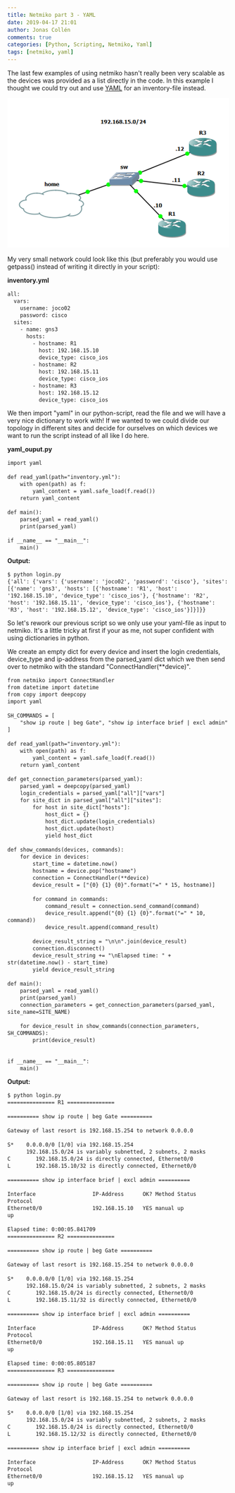 ```yaml
---
title: Netmiko part 3 - YAML
date: 2019-04-17 21:01
author: Jonas Collén
comments: true
categories: [Python, Scripting, Netmiko, Yaml]
tags: [netmiko, yaml]
---
```

The last few examples of using netmiko hasn't really been very scalable as the devices was provided as a list directly in the code. In this example I thought we could try out and use [YAML](https://yaml.org/) for an inventory-file instead.

![](/assets/images/2019/04/netmiko.png)

My very small network could look like this (but preferably you would use getpass() instead of writing it directly in your script):

**inventory.yml**

    all:
      vars:
        username: joco02
        password: cisco
      sites:
        - name: gns3
          hosts:
            - hostname: R1
              host: 192.168.15.10
              device_type: cisco_ios
            - hostname: R2
              host: 192.168.15.11
              device_type: cisco_ios
            - hostname: R3
              host: 192.168.15.12
              device_type: cisco_ios
    

We then import "yaml" in our python-script, read the file and we will have a very nice dictionary to work with! If we wanted to we could divide our topology in different sites and decide for ourselves on which devices we want to run the script instead of all like I do here.

**yaml\_ouput.py**

    import yaml
    
    def read_yaml(path="inventory.yml"):
        with open(path) as f:
            yaml_content = yaml.safe_load(f.read())
        return yaml_content
    
    def main():
        parsed_yaml = read_yaml()
        print(parsed_yaml)
    
    if __name__ == "__main__":
        main()

**Output:**

    $ python login.py
    {'all': {'vars': {'username': 'joco02', 'password': 'cisco'}, 'sites': [{'name': 'gns3', 'hosts': [{'hostname': 'R1', 'host': '192.168.15.10', 'device_type': 'cisco_ios'}, {'hostname': 'R2', 'host': '192.168.15.11', 'device_type': 'cisco_ios'}, {'hostname': 'R3', 'host': '192.168.15.12', 'device_type': 'cisco_ios'}]}]}}
    

So let's rework our previous script so we only use your yaml-file as input to netmiko. It's a little tricky at first if your as me, not super confident with using dictionaries in python.

We create an empty dict for every device and insert the login credentials, device\_type and ip-address from the parsed\_yaml dict which we then send over to netmiko with the standard "ConnectHandler(\*\*device)".

    from netmiko import ConnectHandler
    from datetime import datetime
    from copy import deepcopy
    import yaml
    
    SH_COMMANDS = [
        "show ip route | beg Gate", "show ip interface brief | excl admin"
    ]
    
    def read_yaml(path="inventory.yml"):
        with open(path) as f:
            yaml_content = yaml.safe_load(f.read())
        return yaml_content
    
    def get_connection_parameters(parsed_yaml):
        parsed_yaml = deepcopy(parsed_yaml)
        login_credentials = parsed_yaml["all"]["vars"]
        for site_dict in parsed_yaml["all"]["sites"]:
            for host in site_dict["hosts"]:
                host_dict = {}
                host_dict.update(login_credentials)
                host_dict.update(host)
                yield host_dict
    
    def show_commands(devices, commands):
        for device in devices:
            start_time = datetime.now()
            hostname = device.pop("hostname")
            connection = ConnectHandler(**device)
            device_result = ["{0} {1} {0}".format("=" * 15, hostname)]
    
            for command in commands:
                command_result = connection.send_command(command)
                device_result.append("{0} {1} {0}".format("=" * 10, command))
                device_result.append(command_result)
    
            device_result_string = "\n\n".join(device_result)
            connection.disconnect()
            device_result_string += "\nElapsed time: " + str(datetime.now() - start_time)
            yield device_result_string
    
    def main():
        parsed_yaml = read_yaml()
        print(parsed_yaml)
        connection_parameters = get_connection_parameters(parsed_yaml, site_name=SITE_NAME)
    
        for device_result in show_commands(connection_parameters, SH_COMMANDS):
            print(device_result)
    
    
    if __name__ == "__main__":
        main()

**Output:**

    $ python login.py
    =============== R1 ===============
    
    ========== show ip route | beg Gate ==========
    
    Gateway of last resort is 192.168.15.254 to network 0.0.0.0
    
    S*    0.0.0.0/0 [1/0] via 192.168.15.254
          192.168.15.0/24 is variably subnetted, 2 subnets, 2 masks
    C        192.168.15.0/24 is directly connected, Ethernet0/0
    L        192.168.15.10/32 is directly connected, Ethernet0/0
    
    ========== show ip interface brief | excl admin ==========
    
    Interface                  IP-Address      OK? Method Status                Protocol
    Ethernet0/0                192.168.15.10   YES manual up                    up
    
    Elapsed time: 0:00:05.841709
    =============== R2 ===============
    
    ========== show ip route | beg Gate ==========
    
    Gateway of last resort is 192.168.15.254 to network 0.0.0.0
    
    S*    0.0.0.0/0 [1/0] via 192.168.15.254
          192.168.15.0/24 is variably subnetted, 2 subnets, 2 masks
    C        192.168.15.0/24 is directly connected, Ethernet0/0
    L        192.168.15.11/32 is directly connected, Ethernet0/0
    
    ========== show ip interface brief | excl admin ==========
    
    Interface                  IP-Address      OK? Method Status                Protocol
    Ethernet0/0                192.168.15.11   YES manual up                    up
    
    Elapsed time: 0:00:05.805187
    =============== R3 ===============
    
    ========== show ip route | beg Gate ==========
    
    Gateway of last resort is 192.168.15.254 to network 0.0.0.0
    
    S*    0.0.0.0/0 [1/0] via 192.168.15.254
          192.168.15.0/24 is variably subnetted, 2 subnets, 2 masks
    C        192.168.15.0/24 is directly connected, Ethernet0/0
    L        192.168.15.12/32 is directly connected, Ethernet0/0
    
    ========== show ip interface brief | excl admin ==========
    
    Interface                  IP-Address      OK? Method Status                Protocol
    Ethernet0/0                192.168.15.12   YES manual up                    up
    